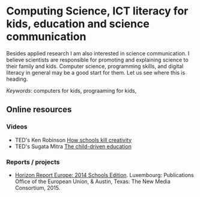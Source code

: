 # Computing Science, ICT literacy for kids, education and science communication

Besides applied research I am also interested in science communication. I believe scientists are responsible for promoting and explaining science to their family and kids. Computer science, programming skills, and digital literacy in general may be a good start for them. Let us see where this is heading.

*Keywords*: computers for kids, prograaming for kids,

## Online resources 

### Videos
* TED's Ken Robinson [How schools kill creativity](http://www.ted.com/talks/ken_robinson_says_schools_kill_creativity?language=en)
* TED's Sugata Mitra [The child-driven education](http://www.ted.com/talks/sugata_mitra_the_child_driven_education?language=en)

### Reports / projects
* [Horizon Report Europe: 2014 Schools Edition](https://ec.europa.eu/jrc/sites/default/files/2014-nmc-horizon-report-eu-en_online.pdf). Luxembourg: Publications Office of the European Union, & Austin, Texas: The New Media Consortium, 2015.

